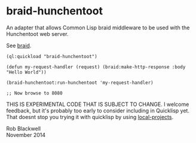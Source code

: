 braid-hunchentoot
=================

An adapter that allows Common Lisp braid middleware to be used with the
Hunchentoot web server.

See
[braid](https://github.com/RobBlackwell/braid).

	(ql:quickload "braid-hunchentoot")

	(defun my-request-handler (request) (braid:make-http-response :body "Hello World"))

	(braid-hunchentoot:run-hunchentoot 'my-request-handler)

	;; Now browse to 8080
	
THIS IS EXPERIMENTAL CODE THAT IS SUBJECT TO CHANGE. I welcome
feedback, but it's probably too early to consider including in
Quicklisp yet. That doesnt stop you trying it with quicklisp by using
[local-projects](http://www.quicklisp.org/beta/faq.html).

Rob Blackwell    
November 2014

